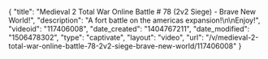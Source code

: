 {
    "title": "Medieval 2 Total War Online Battle # 78 (2v2 Siege) - Brave New World!",
    "description": "A fort battle on the americas expansion!\n\nEnjoy!",
    "videoid": "117406008",
    "date_created": "1404767211",
    "date_modified": "1506478302",
    "type": "captivate",
    "layout": "video",
    "url": "\/v\/medieval-2-total-war-online-battle-78-2v2-siege-brave-new-world\/117406008"
}
